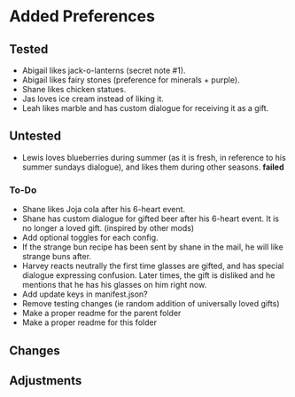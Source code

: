 # Added Preferences 

## Tested 
- Abigail likes jack-o-lanterns (secret note #1). 
- Abigail likes fairy stones (preference for minerals + purple). 
- Shane likes chicken statues.
- Jas loves ice cream instead of liking it.
- Leah likes marble and has custom dialogue for receiving it as a gift. 

## Untested
- Lewis loves blueberries during summer (as it is fresh, in reference to his summer sundays dialogue), and likes them during other seasons. **failed**


### To-Do  
- Shane likes Joja cola after his 6-heart event. 
- Shane has custom dialogue for gifted beer after his 6-heart event. It is no longer a loved gift. (inspired by other mods)
- Add optional toggles for each config. 
- If the strange bun recipe has been sent by shane in the mail, he will like strange buns after. 
- Harvey reacts neutrally the first time glasses are gifted, and has special dialogue expressing confusion. Later times, the gift is disliked and he mentions that he has his glasses on him right now. 
- Add update keys in manifest.json? 
- Remove testing changes (ie random addition of universally loved gifts)
- Make a proper readme for the parent folder 
- Make a proper readme for this folder 


## Changes 

## Adjustments 




